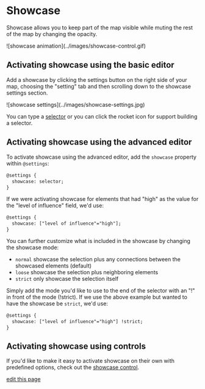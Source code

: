 # Showcase

Showcase allows you to keep part of the map visible while muting the rest of the map by changing the opacity.

<span class="small plain">
![showcase animation](../images/showcase-control.gif)
</span>

## Activating showcase using the basic editor

Add a showcase by clicking the settings button on the right side of your map, choosing the "setting" tab and then scrolling down to the showcase settings section.

<span class="small plain">
![showcase settings](../images/showcase-settings.jpg)
</span>

You can type a [selector](/guides/selectors.html) or you can click the rocket icon for support building a selector.


## Activating showcase using the advanced editor

To activate showcase using the advanced editor, add the `showcase` property within `@settings`:

```
@settings {
  showcase: selector;
}
```

If we were activating showcase for elements that had "high" as the value for the "level of influence" field, we'd use:

```
@settings {
  showcase: ["level of influence"="high"];
}
```

You can further customize what is included in the showcase by changing the showcase mode:

 * `normal` showcase the selection plus any connections between the showcased elements (default)
 * `loose` showcase the selection plus neighboring elements
 * `strict` only showcase the selection itself


Simply add the mode you'd like to use to the end of the selector with an "!" in front of the mode (!strict). If we use the above example but wanted to have the showcase be `strict`, we'd use:

```
@settings {
  showcase: ["level of influence"="high"] !strict;
}
```

## Activating showcase using controls

If you'd like to make it easy to activate showcase on their own with predefined options, check out the [showcase control](/guides/controls/showcase-control.html).

<span class="edit-link"><a href="https://github.com/kumu/docs/blob/master/guides/showcase.md" target="_blank"><i class="fa fa-github"></i> edit this page</a></span>
